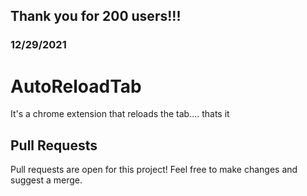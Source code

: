 ## Thank you for 200 users!!!
### 12/29/2021

# AutoReloadTab
It's a chrome extension that reloads the tab.... thats it

## Pull Requests
Pull requests are open for this project! Feel free to make changes and suggest a merge.
